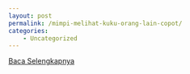 ```yaml
---
layout: post
permalink: /mimpi-melihat-kuku-orang-lain-copot/
categories:
    - Uncategorized
---
```


[Baca Selengkapnya](/06)